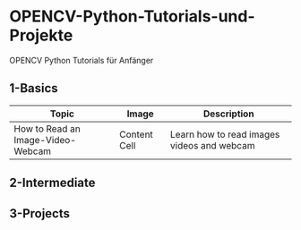 # OPENCV-Python-Tutorials-und-Projekte
OPENCV Python Tutorials für Anfänger

## 1-Basics 
|  Topic        |  Image        |  Description       |      
|  ------------ | ------------  | ------------       |
| How to Read an Image-Video-Webcam | Content Cell  | Learn how to read images videos and webcam |
 
## 2-Intermediate 

## 3-Projects 
